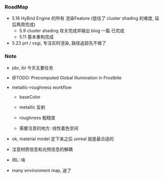 ### RoadMap

* 5.16 HyBrid Engine 的所有 渲染Feature (低估了 cluster shading 的难度, 延后两周完成)
  * 5.9 cluster shading 攻关完成并输出 blog 一篇 已完成
  * 5.11 基本重构完成 
* 5.23 prt / vsgi, 专注实时渲染, 路径追踪先不做了

### Note

* pbr, ibl 今天主要任务
* @TODO: Precomputed Global Illumination in Frostbite
* metallic-roughness workflow

  * baseColor
  * metallic 反射
  * roughness 粗糙度 

  * 需要注意的地方: 线性着色空间
* ok, material model 定下来之后 unreal 就是最合适的
* 注意材质信息和光照信息的解耦
* IBL: 啥
* many environment map, 迷了